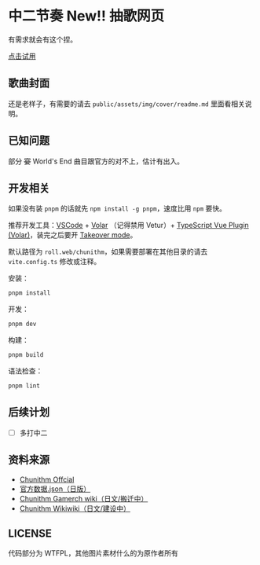 # 中二节奏 New!! 抽歌网页

有需求就会有这个捏。

[点击试用](https://roll.maimoe.in/chunithm/)

## 歌曲封面

还是老样子，有需要的请去 `public/assets/img/cover/readme.md` 里面看相关说明。

## 已知问题

部分 ~~宴~~ World\'s End 曲目跟官方的对不上，估计有出入。

## 开发相关

如果没有装 `pnpm` 的话就先 `npm install -g pnpm`，速度比用 `npm` 要快。

推荐开发工具：[VSCode](https://code.visualstudio.com/) + [Volar](https://marketplace.visualstudio.com/items?itemName=vue.volar) （记得禁用 Vetur）+ [TypeScript Vue Plugin (Volar)](https://marketplace.visualstudio.com/items?itemName=vue.vscode-typescript-vue-plugin)，装完之后要开 [Takeover mode](https://cn.vuejs.org/guide/typescript/overview.html#volar-takeover-mode)。

默认路径为 `roll.web/chunithm`，如果需要部署在其他目录的请去 `vite.config.ts` 修改或注释。

安装：

```sh
pnpm install
```

开发：

```sh
pnpm dev
```

构建：

```sh
pnpm build
```

语法检查：

```sh
pnpm lint
```

## 后续计划

- [ ] 多打中二

## 资料来源

- [Chunithm Offcial](https://chunithm.sega.jp/music/)
- [官方数据.json（日版）](https://chunithm.sega.jp/storage/json/music.json)
- [Chunithm Gamerch wiki（日文/搬迁中）](https://chunithm.gamerch.com/)
- [Chunithm Wikiwiki（日文/建设中）](https://wikiwiki.jp/chunithmwiki/)

## LICENSE

代码部分为 WTFPL，其他图片素材什么的为原作者所有